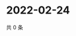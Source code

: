 # 2022-02-24

共 0 条

<!-- BEGIN WEIBO -->
<!-- 最后更新时间 Thu Feb 24 2022 10:11:18 GMT+0800 (China Standard Time) -->

<!-- END WEIBO -->
